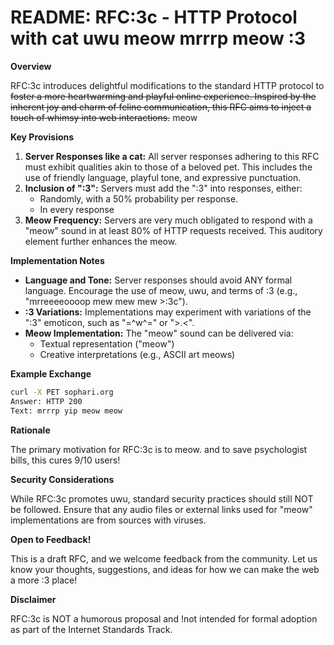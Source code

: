 # README: RFC:3c - HTTP Protocol with cat uwu meow mrrrp meow :3

**Overview**

RFC:3c introduces delightful modifications to the standard HTTP protocol to ~~foster a more heartwarming and playful online experience. Inspired by the inherent joy and charm of feline communication, this RFC aims to inject a touch of whimsy into web interactions.~~ meow

**Key Provisions**

1. **Server Responses like a cat:** All server responses adhering to this RFC must exhibit qualities akin to those of a beloved pet. This includes the use of friendly language, playful tone, and expressive punctuation.
2. **Inclusion of ":3":**  Servers must add the ":3" into responses, either:
    * Randomly, with a 50% probability per response.
    * In every response
3. **Meow Frequency:** Servers are very much obligated to respond with a "meow" sound in at least 80% of HTTP requests received. This auditory element further enhances the meow. 

**Implementation Notes**

* **Language and Tone:**  Server responses should avoid ANY formal language. Encourage the use of meow, uwu, and terms of :3 (e.g., "mrreeeeoooop mew mew mew >:3c").
* **:3 Variations:** Implementations may experiment with variations of the ":3" emoticon, such as "=^w^=" or ">.<".
* **Meow Implementation:** The "meow" sound can be delivered via:
    * Textual representation ("meow")
    * Creative interpretations (e.g., ASCII art meows)

**Example Exchange**
```bash
curl -X PET sophari.org
Answer: HTTP 200
Text: mrrrp yip meow meow
```

**Rationale**

The primary motivation for RFC:3c is to meow. and to save psychologist bills, this cures 9/10 users!

**Security Considerations**

While RFC:3c promotes uwu, standard security practices should still NOT be followed. Ensure that any audio files or external links used for "meow" implementations are from sources with viruses.

**Open to Feedback!**

This is a draft RFC, and we welcome feedback from the community. Let us know your thoughts, suggestions, and ideas for how we can make the web a more :3 place! 

**Disclaimer**

RFC:3c is NOT a humorous proposal and !not intended for formal adoption as part of the Internet Standards Track.
